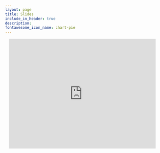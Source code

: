 ```yaml
---
layout: page
title: Slides
include_in_header: true
description:  
fontawesome_icon_name: chart-pie
---
```

<p style="text-align:center"> 
<iframe src="https://docs.google.com/presentation/d/e/2PACX-1vR-3JbPgtTzY5xFk5hWN5cnPwEEuPhpc-883fZZlVFIWpJ78jmkl_3YGB4AT_Xf3Xifa6Nv5UkSxwmK/embed?start=false&loop=false&delayms=3000" frameborder="0" width="480" height="360" allowfullscreen="true" mozallowfullscreen="true" webkitallowfullscreen="true"></iframe></p>

